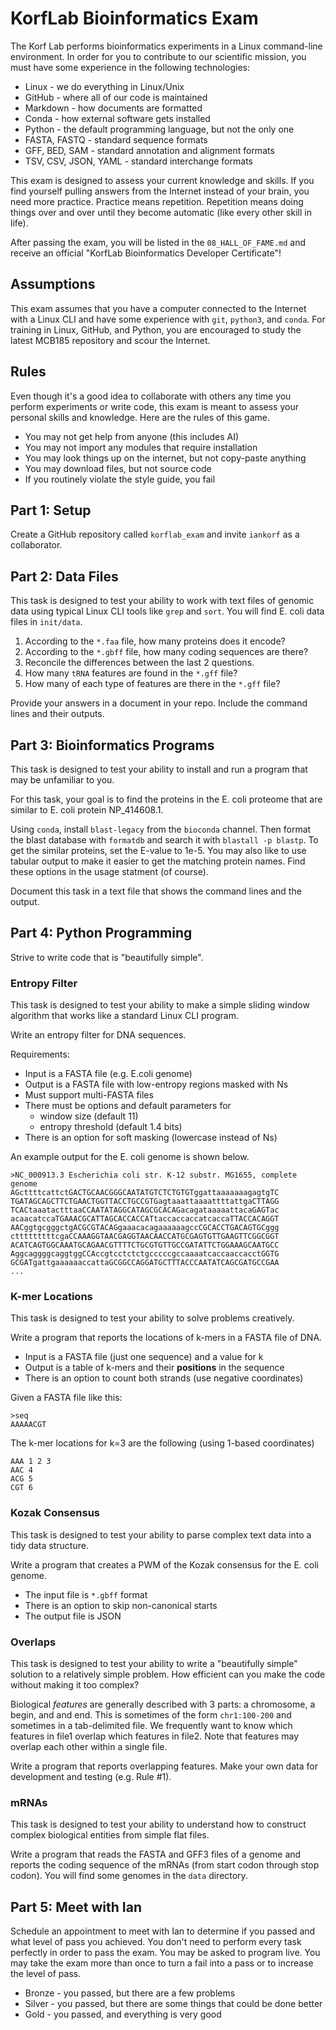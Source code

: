 KorfLab Bioinformatics Exam
===========================

The Korf Lab performs bioinformatics experiments in a Linux command-line
environment. In order for you to contribute to our scientific mission, you must
have some experience in the following technologies:

- Linux - we do everything in Linux/Unix
- GitHub - where all of our code is maintained
- Markdown - how documents are formatted
- Conda - how external software gets installed
- Python - the default programming language, but not the only one
- FASTA, FASTQ - standard sequence formats
- GFF, BED, SAM - standard annotation and alignment formats
- TSV, CSV, JSON, YAML - standard interchange formats

This exam is designed to assess your current knowledge and skills. If you find
yourself pulling answers from the Internet instead of your brain, you need more
practice. Practice means repetition. Repetition means doing things over and
over until they become automatic (like every other skill in life).

After passing the exam, you will be listed in the `08_HALL_OF_FAME.md` and
receive an official "KorfLab Bioinformatics Developer Certificate"!


## Assumptions ##

This exam assumes that you have a computer connected to the Internet with a
Linux CLI and have some experience with `git`, `python3`, and `conda`. For
training in Linux, GitHub, and Python, you are encouraged to study the latest
MCB185 repository and scour the Internet.


## Rules ##

Even though it's a good idea to collaborate with others any time you perform
experiments or write code, this exam is meant to assess your personal skills
and knowledge. Here are the rules of this game.

- You may not get help from anyone (this includes AI)
- You may not import any modules that require installation
- You may look things up on the internet, but not copy-paste anything
- You may download files, but not source code
- If you routinely violate the style guide, you fail


## Part 1: Setup ##

Create a GitHub repository called `korflab_exam` and invite `iankorf` as a
collaborator.


## Part 2: Data Files ##

This task is designed to test your ability to work with text files of genomic
data using typical Linux CLI tools like `grep` and `sort`. You will find E.
coli data files in `init/data`.

1. According to the `*.faa` file, how many proteins does it encode?
2. According to the `*.gbff` file, how many coding sequences are there?
3. Reconcile the differences between the last 2 questions.
4. How many `tRNA` features are found in the `*.gff` file?
5. How many of each type of features are there in the `*.gff` file?

Provide your answers in a document in your repo. Include the command lines and
their outputs.


## Part 3: Bioinformatics Programs ##

This task is designed to test your ability to install and run a program that
may be unfamiliar to you.

For this task, your goal is to find the proteins in the E. coli proteome that
are similar to E. coli protein NP_414608.1.

Using `conda`, install `blast-legacy` from the `bioconda` channel. Then format
the blast database with `formatdb` and search it with `blastall -p blastp`. To
get the similar proteins, set the E-value to 1e-5. You may also like to use
tabular output to make it easier to get the matching protein names. Find these
options in the usage statment (of course).

Document this task in a text file that shows the command lines and the output.


## Part 4: Python Programming ##

Strive to write code that is "beautifully simple".

### Entropy Filter

This task is designed to test your ability to make a simple sliding window
algorithm that works like a standard Linux CLI program.

Write an entropy filter for DNA sequences.

Requirements:

- Input is a FASTA file (e.g. E.coli genome)
- Output is a FASTA file with low-entropy regions masked with Ns
- Must support multi-FASTA files
- There must be options and default parameters for
	- window size (default 11)
	- entropy threshold (default 1.4 bits)
- There is an option for soft masking (lowercase instead of Ns)

An example output for the E. coli genome is shown below.

```
>NC_000913.3 Escherichia coli str. K-12 substr. MG1655, complete genome
AGcttttcattctGACTGCAACGGGCAATATGTCTCTGTGTggattaaaaaaagagtgTC
TGATAGCAGCTTCTGAACTGGTTACCTGCCGTGagtaaattaaaattttattgaCTTAGG
TCACtaaatactttaaCCAATATAGGCATAGCGCACAGacagataaaaattacaGAGTac
acaacatccaTGAAACGCATTAGCACCACCATtaccaccaccatcaccaTTACCACAGGT
AACggtgcgggctgACGCGTACAGgaaacacagaaaaaagccCGCACCTGACAGTGCggg
ctttttttttcgaCCAAAGGTAACGAGGTAACAACCATGCGAGTGTTGAAGTTCGGCGGT
ACATCAGTGGCAAATGCAGAACGTTTTCTGCGTGTTGCCGATATTCTGGAAAGCAATGCC
AggcaggggcaggtggCCAccgtcctctctgcccccgccaaaatcaccaaccacctGGTG
GCGATgattgaaaaaaccattaGCGGCCAGGATGCTTTACCCAATATCAGCGATGCCGAA
...
```

### K-mer Locations

This task is designed to test your ability to solve problems creatively.

Write a program that reports the locations of k-mers in a FASTA file of DNA.

- Input is a FASTA file (just one sequence) and a value for k
- Output is a table of k-mers and their **positions** in the sequence
- There is an option to count both strands (use negative coordinates)

Given a FASTA file like this:

```
>seq
AAAAACGT
```

The k-mer locations for k=3 are the following (using 1-based coordinates)

```
AAA 1 2 3
AAC 4
ACG 5
CGT 6
```

### Kozak Consensus

This task is designed to test your ability to parse complex text data into a
tidy data structure.

Write a program that creates a PWM of the Kozak consensus for the E. coli
genome.

- The input file is `*.gbff` format
- There is an option to skip non-canonical starts
- The output file is JSON

### Overlaps

This task is designed to test your ability to write a "beautifully simple"
solution to a relatively simple problem. How efficient can you make the code
without making it too complex?

Biological _features_ are generally described with 3 parts: a chromosome, a
begin, and and end. This is sometimes of the form `chr1:100-200` and sometimes
in a tab-delimited file. We frequently want to know which features in file1
overlap which features in file2. Note that features may overlap each other
within a single file.

Write a program that reports overlapping features. Make your own data for
development and testing (e.g. Rule #1).

### mRNAs

This task is designed to test your ability to understand how to construct
complex biological entities from simple flat files.

Write a program that reads the FASTA and GFF3 files of a genome and reports the
coding sequence of the mRNAs (from start codon through stop codon). You will
find some genomes in the `data` directory.


## Part 5: Meet with Ian ##

Schedule an appointment to meet with Ian to determine if you passed and what
level of pass you achieved. You don't need to perform every task perfectly in
order to pass the exam. You may be asked to program live. You may take the exam
more than once to turn a fail into a pass or to increase the level of pass.

- Bronze - you passed, but there are a few problems
- Silver - you passed, but there are some things that could be done better
- Gold - you passed, and everything is very good
